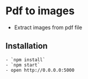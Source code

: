 # Pdf to images

- Extract images from pdf file

## Installation
    - `npm install`
    - `npm start`
    - open http://0.0.0.0:5000